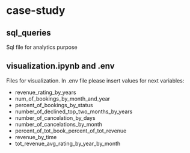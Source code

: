 # case-study

## sql_queries
Sql file for analytics purpose

## visualization.ipynb and .env
Files for visualization. In .env file please insert values for next variables:
- revenue_rating_by_years
- num_of_bookings_by_month_and_year
- percent_of_bookings_by_status
- number_of_declined_top_two_months_by_years
- number_of_cancelation_by_days
- number_of_cancelations_by_month
- percent_of_tot_book_percent_of_tot_revenue
- revenue_by_time
- tot_revenue_avg_rating_by_year_by_month 
